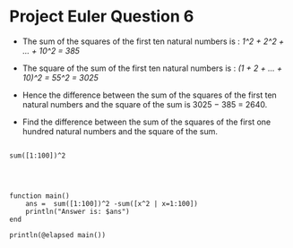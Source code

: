 Project Euler Question 6
============================
- The sum of the squares of the first ten natural numbers is : *1^2 + 2^2 + ... + 10^2 = 385*

- The square of the sum of the first ten natural numbers is : *(1 + 2 + ... + 10)^2 = 55^2 = 3025*

- Hence the difference between the sum of the squares of the first ten natural numbers and the square of the sum is 3025 − 385 = 2640.

- Find the difference between the sum of the squares of the first one hundred natural numbers and the square of the sum.

<pre><code>
sum([1:100])^2
</code><pre>

<pre><code>
function main()
	ans =  sum([1:100])^2 -sum([x^2 | x=1:100])
	println("Answer is: $ans")
end

println(@elapsed main())
</code></pre>
